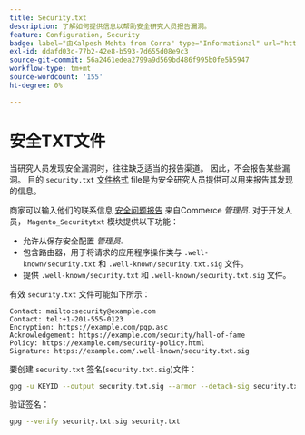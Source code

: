 ```yaml
---
title: Security.txt
description: 了解如何提供信息以帮助安全研究人员报告漏洞。
feature: Configuration, Security
badge: label="由Kalpesh Mehta from Corra" type="Informational" url="https://solutionpartners.adobe.com/s/directory/detail/corra" tooltip="Kalpesh Mehta"提供
exl-id: ddafd03c-77b2-42e8-b593-7d655d08e9c3
source-git-commit: 56a2461edea2799a9d569bd486f995b0fe5b5947
workflow-type: tm+mt
source-wordcount: '155'
ht-degree: 0%

---
```


# 安全TXT文件

当研究人员发现安全漏洞时，往往缺乏适当的报告渠道。 因此，不会报告某些漏洞。 目的 `security.txt` [文件格式](https://datatracker.ietf.org/doc/html/draft-foudil-securitytxt-09) file是为安全研究人员提供可以用来报告其发现的信息。

商家可以输入他们的联系信息 [安全问题报告](https://docs.magento.com/user-guide/stores/security-issue-reporting.html) 来自Commerce _管理员_. 对于开发人员， `Magento_Securitytxt` 模块提供以下功能：

- 允许从保存安全配置 _管理员_.
- 包含路由器，用于将请求的应用程序操作类与 `.well-known/security.txt` 和 `.well-known/security.txt.sig` 文件。
- 提供 `.well-known/security.txt` 和 `.well-known/security.txt.sig` 文件。

有效 `security.txt` 文件可能如下所示：

```text
Contact: mailto:security@example.com
Contact: tel:+1-201-555-0123
Encryption: https://example.com/pgp.asc
Acknowledgement: https://example.com/security/hall-of-fame
Policy: https://example.com/security-policy.html
Signature: https://example.com/.well-known/security.txt.sig
```

要创建 `security.txt` 签名(`security.txt.sig`)文件：

```bash
gpg -u KEYID --output security.txt.sig --armor --detach-sig security.txt
```

验证签名：

```bash
gpg --verify security.txt.sig security.txt
```
